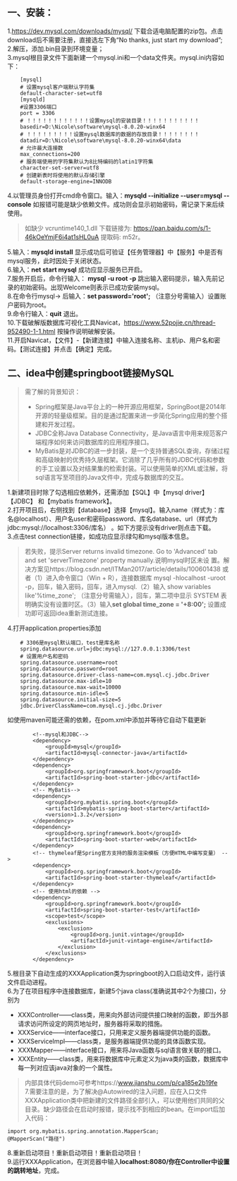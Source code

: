 ## 一、安装：  
1.https://dev.mysql.com/downloads/mysql/ 下载合适电脑配置的zip包。点击download后不需要注册，直接选左下角“No thanks, just start my download”;  
2.解压，添加.bin目录到环境变量；  
3.mysql根目录文件下面新建一个mysql.ini和一个data文件夹。mysql.ini内容如下：

        [mysql]  
        # 设置mysql客户端默认字符集  
        default-character-set=utf8   
        [mysqld]  
        #设置3306端口  
        port = 3306   
        # ！！！！！！！！！！！！设置mysql的安装目录！！！！！！！！！！！  
        basedir=D:\Nicole\software\mysql-8.0.20-winx64  
        # ！！！！！！！！！设置mysql数据库的数据的存放目录！！！！！！！！  
        datadir=D:\Nicole\software\mysql-8.0.20-winx64\data  
        # 允许最大连接数  
        max_connections=200  
        # 服务端使用的字符集默认为8比特编码的latin1字符集  
        character-set-server=utf8  
        # 创建新表时将使用的默认存储引擎  
        default-storage-engine=INNODB  
		
4.以管理员身份打开cmd命令窗口。输入：**mysqld --initialize --user=mysql --console** 如报错可能是缺少依赖文件。成功则会显示初始密码，需记录下来后续使用。  
> 如缺少 vcruntime140_1.dll 下载链接为: https://pan.baidu.com/s/1-46kOeYmjF6i4at1sHL0uA 提取码: m52r。  

5.输入：**mysqld install** 显示成功后可验证【任务管理器】中【服务】中是否有mysql服务，此时因处于关闭状态。  
6.输入：**net start mysql** 成功应显示服务已开启。  
7.服务开启后，命令行输入： **mysql -u root -p** 跳出输入密码提示，输入先前记录的初始密码。出现Welcome则表示已成功安装mysql。  
8.在命令行mysql-> 后输入：**set password='root';** （注意分号需输入）设置账户密码为root。  
9.命令行输入：**quit**  退出。  
10.下载破解版数据库可视化工具Navicat，https://www.52pojie.cn/thread-952490-1-1.html 按操作说明破解安装。  
11.开启Navicat，【文件】-【新建连接】中输入连接名称、主机ip、用户名和密码。【测试连接】并点击【确定】完成。  
## 二、idea中创建springboot链接MySQL  
> 需了解的背景知识：  
> * Spring框架是Java平台上的一种开源应用框架，SpringBoot是2014年开源的轻量级框架。目的是通过配置来进一步简化Spring应用的整个搭建和开发过程。  
> * JDBC全称Java Database Connectivity，是Java语言中用来规范客户端程序如何来访问数据库的应用程序接口。  
> * MyBatis是对JDBC的进一步封装，是一个支持普通SQL查询，存储过程和高级映射的优秀持久层框架。它消除了几乎所有的JDBC代码和参数的手工设置以及对结果集的检索封装。可以使用简单的XML或注解，将sql语言写至项目的Java文件中，完成与数据库的交互。  

1.新建项目时除了勾选相应依赖外，还需添加【SQL】中【mysql driver】【JDBC】 和【mybatis framework】。  
2.打开项目后，右侧找到【database】选择【mysql】。输入name（样式为：库名@localhost）、用户名user和密码password、库名database、url（样式为jdbc:mysql://localhost:3306/库名） 。如下方提示没有driver则点击下载。  
3.点击test connection链接，如成功应显示绿勾和mysql版本信息。  
> 若失败，提示Server returns invalid timezone. Go to 'Advanced' tab and set 'serverTimezone' property manually.说明mysql时区未设    置。解决方案见https://blog.csdn.net/ITMan2017/article/details/100601438 或者（1）进入命令窗口（Win + R），连接数据库 mysql -hlocalhost -uroot -p，回车，输入密码，回车，进入mysql.（2）输入 show variables like'%time_zone'; （注意分号需输入），回车，第二项中显示 SYSTEM 表明确实没有设置时区。（3）输入**set global time_zone = '+8:00';** 设置成功即可返回idea重新测试连接。  

4.打开application.properties添加  

```
	# 3306是mysql默认端口，test是库名称
	spring.datasource.url=jdbc:mysql://127.0.0.1:3306/test 
	# 设置用户名和密码
	spring.datasource.username=root
	spring.datasource.password=root
	spring.datasource.driver-class-name=com.mysql.cj.jdbc.Driver
	spring.datasource.max-idle=10
	spring.datasource.max-wait=10000
	spring.datasource.min-idle=5
	spring.datasource.initial-size=5
	jdbc.DriverClassName=com.mysql.cj.jdbc.Driver
```
如使用maven可能还需的依赖，在pom.xml中添加并等待它自动下载更新  
```
        <!--mysql和JDBC-->
        <dependency>
            <groupId>mysql</groupId>
            <artifactId>mysql-connector-java</artifactId>
        </dependency>
        <dependency>
            <groupId>org.springframework.boot</groupId>
            <artifactId>spring-boot-starter-jdbc</artifactId>
        </dependency>
        <!-- MyBatis-->
        <dependency>
            <groupId>org.mybatis.spring.boot</groupId>
            <artifactId>mybatis-spring-boot-starter</artifactId>
            <version>1.3.2</version>
        </dependency>
		<dependency>
            <groupId>org.springframework.boot</groupId>
            <artifactId>spring-boot-starter-web</artifactId>
        </dependency>
        <!-- thymeleaf是Spring官方支持的服务渲染模板（方便HTML中编写变量） -->
        <dependency>
            <groupId>org.springframework.boot</groupId>
            <artifactId>spring-boot-starter-thymeleaf</artifactId>
        </dependency>
        <!-- 使用html的依赖 -->
        <dependency>
            <groupId>org.springframework.boot</groupId>
            <artifactId>spring-boot-starter-test</artifactId>
            <scope>test</scope>
            <exclusions>
                <exclusion>
                    <groupId>org.junit.vintage</groupId>
                    <artifactId>junit-vintage-engine</artifactId>
                </exclusion>
            </exclusions>
        </dependency>
```
5.根目录下自动生成的XXXApplication类为springboot的入口启动文件，运行该文件启动进程。  
6.为了在项目程序中连接数据库，新建5个java class(准确说其中2个为接口)，分别为  
* XXXController——class类，用来向外部访问提供接口映射的函数，即当外部请求访问所设定的网页地址时，服务器将采取的措施。  
* XXXService——interface接口，只用来定义服务器端提供功能的函数。  
* XXXServiceImpl——class类，是服务器端提供功能的具体函数实现。  
* XXXMapper——interface接口，用来将Java函数与sql语言做关联的接口。  
* XXXEntity——class类，用来将数据库中元素定义为java类的函数，数据库中每一列对应该java对象的一个属性。  
> 内部具体代码demo可参考https://www.jianshu.com/p/ca185e2b19fe  
7.需要注意的是，为了解决@Autowired的注入问题，应在入口文件XXXApplication类中把新建的文件路径全部引入，可以使用他们共同的父目录。缺少路径会在启动时报错，提示找不到相应的bean。在import后加入代码：  
```
import org.mybatis.spring.annotation.MapperScan;
@MapperScan("路径")
```
8.重新启动项目！重新启动项目！重新启动项目！  
9.运行XXXApplication，在浏览器中输入**localhost:8080/你在Controller中设置的跳转地址**，完成。
